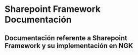 # Sharepoint Framework Documentación 
Documentación referente a Sharepoint Framework y su implementación en NGK
--
